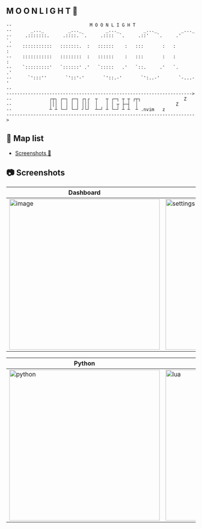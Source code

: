 ## M O O N L I G H T 🌙

```text
--                             M O O N L I G H T
--       _..._         _..._         _..._         _..._         _..._
--     .:::::::.     .::::. `.     .::::  `.     .::'   `.     .'     `.
--    :::::::::::   :::::::.  :   ::::::    :   :::       :   :         :
--    :::::::::::   ::::::::  :   ::::::    :   :::       :   :         :
--    `:::::::::'   `::::::' .'   `:::::   .'   `::.     .'   `.       .'
--      `':::''       `'::'-'       `'::.-'       `':..-'       `-...-'
--
--------------------------------------------------------------------->
--              ┌┬┐ ┌─┐ ┌─┐ ┌┐┌  ┬   ┬ ┌─┐ ┬ ┬ ┌┬┐                Z
--              │││ │ │ │ │ │││  │   │ │ ┬ ├─┤  │              Z
--              ┴ ┴ └─┘ └─┘ ┘└┘  ┴─┘ ┴ └─┘ ┴ ┴  ┴ .nvim   z
---------------------------------------------------------------------->
```

## 📂 Map list

- [Screenshots 🔫](screenshots)

## 📷 Screenshots

| Dashboard                                                                                                             | Settings                                                                                                                 |
| --------------------------------------------------------------------------------------------------------------------- | ------------------------------------------------------------------------------------------------------------------------ |
| <img width="400" alt="image" src="https://github.com/user-attachments/assets/4888458f-91f0-47b5-9455-02627d9d9d4c" /> | <img width="400" alt="settings" src="https://github.com/user-attachments/assets/8d217315-53cf-437d-a0ff-48202bc23a40" /> |

| Python                                                                                                                 | Lua                                                                                                                 |
| ---------------------------------------------------------------------------------------------------------------------- | ------------------------------------------------------------------------------------------------------------------- |
| <img width="400" alt="python" src="https://github.com/user-attachments/assets/e4eeee6f-c12f-46c4-bdbd-33baab7b7556" /> | <img width="400" alt="lua" src="https://github.com/user-attachments/assets/f83355ed-e069-4889-886a-1b6df3467bdd" /> |
